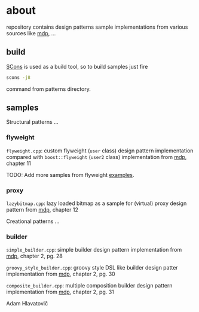 # about

repository contains design patterns sample implementations from various sources like [mdp], ...

## build

[SCons](https://scons.org/) is used as a build tool, so to build samples just fire

```bash
scons -j8
```

command from patterns directory.

## samples

Structural patterns ...

### flyweight

`flyweight.cpp`: custom flyweight (`user` class) design pattern implementation compared with `boost::flyweight` (`user2` class) implementation from [mdp], chapter 11

TODO: Add more samples from flyweight [examples](https://www.boost.org/doc/libs/1_68_0/libs/flyweight/doc/examples.html).


### proxy

`lazybitmap.cpp`: lazy loaded bitmap as a sample for (virtual) proxy design pattern from [mdp], chapter 12


Creational patterns ...

### builder

`simple_builder.cpp`: simple builder design pattern implementation from [mdp], chapter 2, pg. 28

`groovy_style_builder.cpp`: groovy style DSL like builder design patter implementation from [mdp], chapter 2, pg. 30

`composite_builder.cpp`: multiple composition builder design pattern implementation from [mdp], chapter 2, pg. 31

[mdp]: https://leanpub.com/design-patterns-modern-cpp/	"Design Patterns in Modern C++"

Adam Hlavatovič
